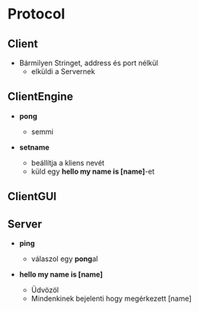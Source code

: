 # Protocol

## Client

- Bármilyen Stringet, address és port nélkül
    - elküldi a Servernek

## ClientEngine

- **pong**
    - semmi

- **setname**
    - beállítja a kliens nevét 
    - küld egy **hello my name is [name]**-et

## ClientGUI

## Server

- **ping**
    - válaszol egy **pong**al

- **hello my name is [name]**
    - Üdvözöl
    - Mindenkinek bejelenti hogy megérkezett [name]